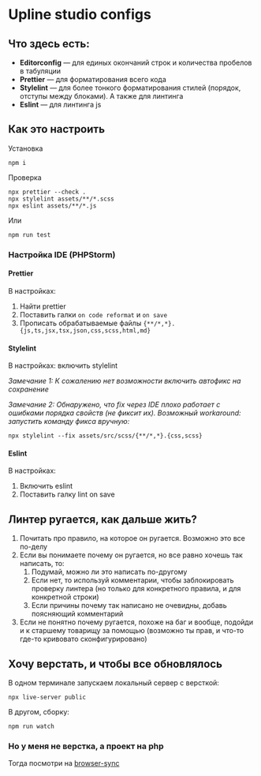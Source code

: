 # Upline studio configs

## Что здесь есть:

- **Editorconfig** &mdash; для единых окончаний строк и количества пробелов в табуляции
- **Prettier** &mdash; для форматирования всего кода
- **Stylelint** &mdash; для более тонкого форматирования стилей (порядок, отступы между блоками). А также для линтинга
- **Eslint** &mdash; для линтинга js

## Как это настроить

Установка

```
npm i
```

Проверка

```
npx prettier --check .
npx stylelint assets/**/*.scss
npx eslint assets/**/*.js
```

Или

```
npm run test
```

### Настройка IDE (PHPStorm)

#### Prettier

В настройках:

1. Найти prettier
2. Поставить галки `on code reformat` и `on save`
3. Прописать обрабатываемые файлы `{**/*,*}.{js,ts,jsx,tsx,json,css,scss,html,md}`

#### Stylelint

В настройках: включить stylelint

_Замечание 1: К сожалению нет возможности включить автофикс на сохранение_

_Замечание 2: Обнаружено, что fix через IDE плохо работает с ошибками порядка свойств (не фиксит их). Возможный
workaround: запустить команду фикса вручную:_

```
npx stylelint --fix assets/src/scss/{**/*,*}.{css,scss}
```

#### Eslint

В настройках:

1. Включить eslint
2. Поставить галку lint on save

## Линтер ругается, как дальше жить?

1. Почитать про правило, на которое он ругается. Возможно это все по-делу
2. Если вы понимаете почему он ругается, но все равно хочешь так написать, то:
   1. Подумай, можно ли это написать по-другому
   2. Если нет, то используй комментарии, чтобы заблокировать проверку линтера
      (но только для конкретного правила, и для конкретной строки)
   3. Если причины почему так написано не очевидны, добавь поясняющий комментарий
3. Если не понятно почему ругается, похоже на баг и вообще, подойди и к старшему товарищу за помощью
   (возможно ты прав, и что-то где-то кривовато сконфигурировано)

## Хочу верстать, и чтобы все обновлялось

В одном терминале запускаем локальный сервер с версткой:

```
npx live-server public
```

В другом, сборку:

```
npm run watch
```

### Но у меня не верстка, а проект на php

Тогда посмотри на [browser-sync](https://laravel-mix.com/docs/6.0/browsersync)
